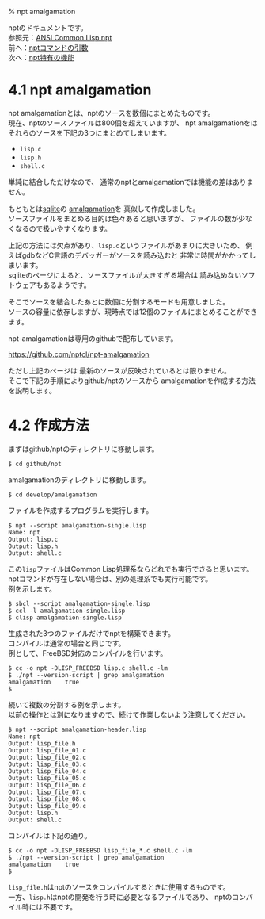 % npt amalgamation

nptのドキュメントです。  
参照元：[ANSI Common Lisp npt](index.html)  
前へ：[nptコマンドの引数](A3_Arguments.html)  
次へ：[npt特有の機能](A5_Features.html)


# 4.1 npt amalgamation

npt amalgamationとは、nptのソースを数個にまとめたものです。  
現在、nptのソースファイルは800個を超えていますが、
npt amalgamationをはそれらのソースを下記の3つにまとめてしまいます。

- `lisp.c`
- `lisp.h`
- `shell.c`

単純に結合しただけなので、
通常のnptとamalgamationでは機能の差はありません。

もともとは[sqlite](https://www.sqlite.org/)の
[amalgamation](https://www.sqlite.org/amalgamation.html)を
真似して作成しました。  
ソースファイルをまとめる目的は色々あると思いますが、
ファイルの数が少なくなるので扱いやすくなります。

上記の方法には欠点があり、`lisp.c`というファイルがあまりに大きいため、
例えばgdbなどC言語のデバッガーがソースを読み込むと
非常に時間がかかってしまいます。  
sqliteのページによると、ソースファイルが大きすぎる場合は
読み込めないソフトウェアもあるようです。

そこでソースを結合したあとに数個に分割するモードも用意しました。  
ソースの容量に依存しますが、現時点では12個のファイルにまとめることができます。

npt-amalgamationは専用のgithubで配布しています。

https://github.com/nptcl/npt-amalgamation  

ただし上記のページは
最新のソースが反映されているとは限りません。  
そこで下記の手順によりgithub/nptのソースから
amalgamationを作成する方法を説明します。


# 4.2 作成方法

まずはgithub/nptのディレクトリに移動します。

```
$ cd github/npt
```

amalgamationのディレクトリに移動します。

```
$ cd develop/amalgamation
```

ファイルを作成するプログラムを実行します。

```
$ npt --script amalgamation-single.lisp
Name: npt
Output: lisp.c
Output: lisp.h
Output: shell.c
```

この`lisp`ファイルはCommon Lisp処理系ならどれでも実行できると思います。  
nptコマンドが存在しない場合は、別の処理系でも実行可能です。  
例を示します。

```
$ sbcl --script amalgamation-single.lisp
$ ccl -l amalgamation-single.lisp
$ clisp amalgamation-single.lisp
```

生成された3つのファイルだけでnptを構築できます。  
コンパイルは通常の場合と同じです。  
例として、FreeBSD対応のコンパイルを行います。

```
$ cc -o npt -DLISP_FREEBSD lisp.c shell.c -lm
$ ./npt --version-script | grep amalgamation
amalgamation    true
$
```

続いて複数の分割する例を示します。  
以前の操作とは別になりますので、続けて作業しないよう注意してください。

```
$ npt --script amalgamation-header.lisp
Name: npt
Output: lisp_file.h
Output: lisp_file_01.c
Output: lisp_file_02.c
Output: lisp_file_03.c
Output: lisp_file_04.c
Output: lisp_file_05.c
Output: lisp_file_06.c
Output: lisp_file_07.c
Output: lisp_file_08.c
Output: lisp_file_09.c
Output: lisp.h
Output: shell.c
```

コンパイルは下記の通り。

```
$ cc -o npt -DLISP_FREEBSD lisp_file_*.c shell.c -lm
$ ./npt --version-script | grep amalgamation
amalgamation    true
$
```

`lisp_file.h`はnptのソースをコンパイルするときに使用するものです。  
一方、`lisp.h`はnptの開発を行う時に必要となるファイルであり、
nptのコンパイル時には不要です。
